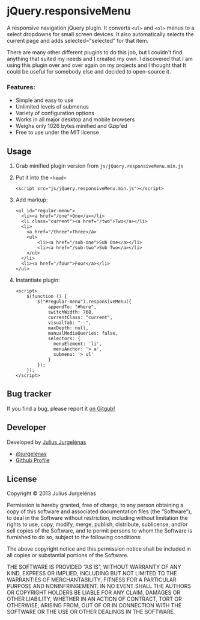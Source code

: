 # jQuery.responsiveMenu

A responsive navigation jQuery plugin. It converts `<ul>` and `<ol>` menus to a select dropdowns for small screen devices. It also automatically selects the current page and adds selected="selected" for that item.

There are many other different plugins to do this job, but I couldn't find anything that suited my needs and I created my own. I discovered that I am using this plugin over and over again on my projects and I thought that It could be useful for somebody else and decided to open-source it.


### Features:

* Simple and easy to use
* Unlimited levels of submenus
* Variety of configuration options
* Works in all major desktop and mobile browsers
* Weighs only 1026 bytes minified and Gzip'ed
* Free to use under the MIT license


## Usage

1. Grab minified plugin version from `js/jQuery.responsiveMenu.min.js`
2. Put it into the `<head>`

	```
	<script src="js/jQuery.responsiveMenu.min.js"></script>
	```

3. Add markup:

	```
	<ul id="regular-menu">
	  <li><a href="/one">One</a></li>
	  <li class="current"><a href="/two">Two</a></li>
	  <li>
	  	<a href="/three">Three</a>
	  	<ul>
	  		<li><a href="/sub-one">Sub One</a></li>
	  		<li><a href="/sub-two">Sub Two</a></li>
	  	</ul>
	  </li>
	  <li><a href="/four">Four</a></li>
	</ul>
	```
4. Instantiate plugin:

	```
	<script>
		$(function () {
			$("#regular-menu").responsiveMenu({
				appendTo: "#here",
				switchWidth: 768,
				currentClass: "current",
				visualTab: "--",
				maxDepth: null,
				manualMediaQueries: false,
				selectors: {
				  menuElement: 'li',
				  menuAnchor: '> a',
				  submenu: '> ul'
				}
			});
		});
	</script>
	```


## Bug tracker

If you find a bug, please report it [on Gitgub!](https://github.com/jurgelenas/responsiveMenu/issues)


## Developer

Developed by [Julius Jurgelėnas](http://julius.jurgelenas.lt)

* [@jurgelenas](http://twitter.com/jurgelenas)
* [Github Profile](http://github.com/jurgelenas)


## License

Copyright &copy; 2013 Julius Jurgelėnas

Permission is hereby granted, free of charge, to any person obtaining a copy of this software and associated documentation files (the “Software”), to deal in the Software without restriction, including without limitation the rights to use, copy, modify, merge, publish, distribute, sublicense, and/or sell copies of the Software, and to permit persons to whom the Software is furnished to do so, subject to the following conditions:

The above copyright notice and this permission notice shall be included in all copies or substantial portions of the Software.

THE SOFTWARE IS PROVIDED “AS IS”, WITHOUT WARRANTY OF ANY KIND, EXPRESS OR IMPLIED, INCLUDING BUT NOT LIMITED TO THE WARRANTIES OF MERCHANTABILITY, FITNESS FOR A PARTICULAR PURPOSE AND NONINFRINGEMENT. IN NO EVENT SHALL THE AUTHORS OR COPYRIGHT HOLDERS BE LIABLE FOR ANY CLAIM, DAMAGES OR OTHER LIABILITY, WHETHER IN AN ACTION OF CONTRACT, TORT OR OTHERWISE, ARISING FROM, OUT OF OR IN CONNECTION WITH THE SOFTWARE OR THE USE OR OTHER DEALINGS IN THE SOFTWARE.
